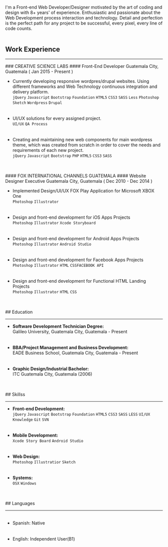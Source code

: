 I'm a Front-end Web Developer/Designer motivated by the art of coding and design with 8+ years' of experience. Enthusiastic and passionate about the Web Development process interaction and technology. Detail and perfection is the perfect path for any project to be successful, every pixel, every line of code counts.
<br><br>
## Work Experience
<hr>
### CREATIVE SCIENCE LABS
#### Front-End Developer
Guatemala City, Guatemala ( Jan 2015 - Present )<br>
<ul>
  <li>Currently developing responsive wordpres/drupal websites. Using different frameworks and Web Technology continuous integration and delivery platform.<br>
    <code>jQuery</code> <code>Javascript</code> <code>Bootstrap</code> <code>Foundation</code> <code>HTML5</code> <code>CSS3</code> <code>SASS</code> <code>Less</code> <code>Photoshop</code> <code>Sketch</code> <code>Wordpress</code> <code>Drupal</code></li><br><br>
  <li>UI/UX solutions for every assigned project.<br>
  <code>UI/UX</code> <code>QA Process</code></li><br><br>
   <li>Creating and maintaining new web components for main wordpress theme, which was created from scratch in order to cover the needs and requirements of each new project.<br>
    <code>jQuery</code> <code>Javascript</code> <code>Bootstrap</code> <code>PHP</code> <code>HTML5</code> <code>CSS3</code> <code>SASS</code>
  </li>
</ul><br><br>
#### FOX INTERNATIONAL CHANNELS GUATEMALA
#### Website Designer Executive
Guatemala City, Guatemala ( Dec 2010 - Dec 2014 )<br>
<ul>
  <li>Implemented Design/UI/UX FOX Play Application for Microsoft XBOX One <br>
<code>Photoshop</code> <code>Illustrator</code>
      </li><br><br>
    <li>Design and front-end development for iOS Apps Projects <br>
      <code>Photoshop</code> <code>Illustrator</code> <code>Xcode Storyboard</code>
  </li><br><br>
  <li>Design and front-end development for Android Apps Projects <br>
      <code>Photoshop</code> <code>Illustrator</code> <code>Android Studio</code>
    </li><br><br>
    <li>Design and front-end development for Facebook Apps Projects <br>
      <code>Photoshop</code> <code>Illustrator</code> <code>HTML</code> <code>CSS</code><code>FACEBOOK API</code>
    </li><br><br>
      <li>Design and front-end development for Functional HTML Landing Projects <br>
      <code>Photoshop</code> <code>Illustrator</code> <code>HTML</code> <code>CSS</code>
    </li>
</ul><br><br>
## Education
<hr>
<ul>
  <li><strong>Software Development Technician Degree:</strong> <br>Galileo University, Guatemala City, Guatemala - Present<br>
  </li><br><br>
  <li><strong>BBA/Project Management and Business Development:</strong> <br>EADE Business School, Guatemala City, Guatemala - Present</li><br><br>
  <li><strong>Graphic Design/Industrial Bachelor:</strong><br> ITC Guatemala City, Guatemala (2006)</li>
</ul><br><br>
## Skillss
<hr>
<ul>
  <li><strong>Front-end Development:</strong><br> <code>jQuery</code> <code>Javascript</code> <code>Bootstrap</code> <code>Foundation</code> <code>HTML5</code> <code>CSS3</code> <code>SASS</code> <code>LESS</code> <code>UI/UX Knowledge</code> <code>Git</code> <code>SVN</code></li><br><br>
  <li><strong>Mobile Development:</strong><br><code>Xcode Story Board</code> <code>Android Studio</code></li><br><br>
  <li><strong>Web Design:</strong><br><code>Photoshop</code> <code>Illustratior</code> <code>Sketch</code></li><br><br>
  <li><strong>Systems:</strong><br><code>OSX</code> <code>Windows</code></li>
</ul><br><br>
## Languages
<hr>
<ul>
  <li>Spanish: Native</li><br><br>
  <li>English: Independent User(B1)</li>
</ul>
